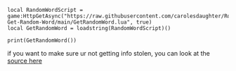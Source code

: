 ```
local RandomWordScript = game:HttpGetAsync("https://raw.githubusercontent.com/carolesdaughter/Roblox-Get-Random-Word/main/GetRandomWord.lua", true)
local GetRandomWord = loadstring(RandomWordScript)()

print(GetRandomWord())
```

if you want to make sure ur not getting info stolen, you can look at the [source here](https://raw.githubusercontent.com/carolesdaughter/Roblox-Get-Random-Word/main/RandomWord.lua)
